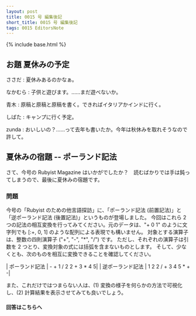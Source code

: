 ```yaml
---
layout: post
title: 0015 号 編集後記
short_title: 0015 号 編集後記
tags: 0015 EditorsNote
---
```

{% include base.html %}


## お題 夏休みの予定

ささだ
:  夏休みあるのかなぁ。

なかむら
:  子供と遊びます。……まだ遊べないか。

青木
:  原稿と原稿と原稿を書く。できればイタリアかインドに行く。

しばた
:  キャンプに行く予定。

zunda
:  おいしいの？……って去年も書いたか。今年は秋休みを取れそうなので許して。

## 夏休みの宿題 -- ポーランド記法

さて、今号の Rubyist Magazine はいかがでしたか？　読むばかりでは手は鈍ってしまうので、最後に夏休みの宿題です。

### 問題

今号の「Rubyist のための他言語探訪」に、「ポーランド記法 (前置記法)」と「逆ポーランド記法 (後置記法)」というものが登場しました。
今回はこれら 2 つの記法の相互変換を行ってみてください。元のデータは、"+ 0 1" のように文字列でも [:+, 0, 1] のような配列による表現でも構いません。
対象とする演算子は、整数の四則演算子 ("+", "-", "*", "/") です。
ただし、それぞれの演算子は引数を 2 つとり、変換対象の式には括弧を含まないものとします。
そして、少なくとも、次のものを相互に変換できることを確認してください。

|  ポーランド記法 |  - + 1 / 2 2 + 3 * 4 5|
|  逆ポーランド記法 |  1 2 2 / + 3 4 5 * + -|


また、これだけではつまらない人は、(1) 変換の様子を何らかの方法で可視化し、(2) 計算結果を表示させてみても良いでしょう。

#### 回答はこちらへ



